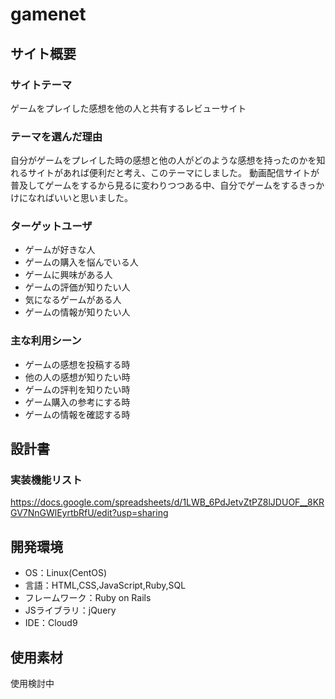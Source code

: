 # gamenet

## サイト概要
### サイトテーマ
ゲームをプレイした感想を他の人と共有するレビューサイト

### テーマを選んだ理由
自分がゲームをプレイした時の感想と他の人がどのような感想を持ったのかを知れるサイトがあれば便利だと考え、このテーマにしました。
動画配信サイトが普及してゲームをするから見るに変わりつつある中、自分でゲームをするきっかけになればいいと思いました。

### ターゲットユーザ
- ゲームが好きな人
- ゲームの購入を悩んでいる人
- ゲームに興味がある人
- ゲームの評価が知りたい人
- 気になるゲームがある人
- ゲームの情報が知りたい人

### 主な利用シーン
- ゲームの感想を投稿する時
- 他の人の感想が知りたい時
- ゲームの評判を知りたい時
- ゲーム購入の参考にする時
- ゲームの情報を確認する時

## 設計書
### 実装機能リスト
https://docs.google.com/spreadsheets/d/1LWB_6PdJetvZtPZ8lJDUOF__8KRGV7NnGWlEyrtbRfU/edit?usp=sharing

## 開発環境
- OS：Linux(CentOS)
- 言語：HTML,CSS,JavaScript,Ruby,SQL
- フレームワーク：Ruby on Rails
- JSライブラリ：jQuery
- IDE：Cloud9

## 使用素材
使用検討中